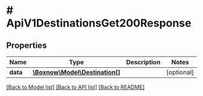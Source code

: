 # # ApiV1DestinationsGet200Response

## Properties

Name | Type | Description | Notes
------------ | ------------- | ------------- | -------------
**data** | [**\Boxnow\Model\Destination[]**](Destination.md) |  | [optional]

[[Back to Model list]](../../README.md#models) [[Back to API list]](../../README.md#endpoints) [[Back to README]](../../README.md)
